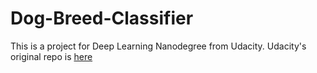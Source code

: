# Dog-Breed-Classifier
This is a project for Deep Learning Nanodegree from Udacity.
Udacity's original repo is [here](lassroom.udacity.com/nanodegrees/nd892/parts/90059bfe-ada1-4b6b-9225-2f65f2b09b0d)

